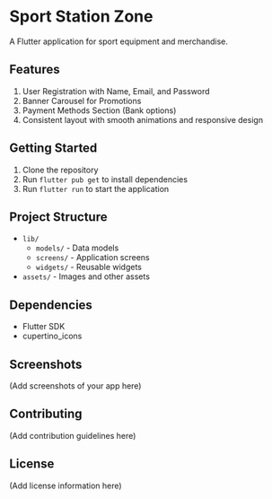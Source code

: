 # Sport Station Zone

A Flutter application for sport equipment and merchandise.

## Features

1. User Registration with Name, Email, and Password
2. Banner Carousel for Promotions
3. Payment Methods Section (Bank options)
4. Consistent layout with smooth animations and responsive design

## Getting Started

1. Clone the repository
2. Run `flutter pub get` to install dependencies
3. Run `flutter run` to start the application

## Project Structure

- `lib/`
  - `models/` - Data models
  - `screens/` - Application screens
  - `widgets/` - Reusable widgets
- `assets/` - Images and other assets

## Dependencies

- Flutter SDK
- cupertino_icons

## Screenshots

(Add screenshots of your app here)

## Contributing

(Add contribution guidelines here)

## License

(Add license information here)